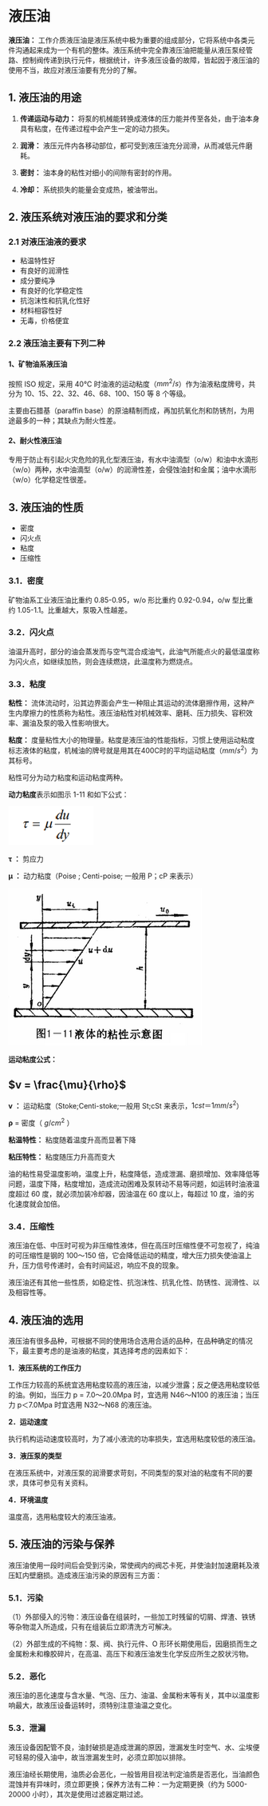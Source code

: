 # 液压油

**液压油：** 工作介质液压油是液压系统中极为重要的组成部分，它将系统中各类元件沟通起来成为一个有机的整体。液压系统中完全靠液压油把能量从液压泵经管路、控制阀传递到执行元件，根据统计，许多液压设备的故障，皆起因于液压油的使用不当，故应对液压油要有充分的了解。

## 1. 液压油的用途

1. **传递运动与动力：** 将泵的机械能转换成液体的压力能并传至各处，由于油本身具有粘度，在传递过程中会产生一定的动力损失。

2. **润滑：** 液压元件内各移动部位，都可受到液压油充分润滑，从而减低元件磨耗。

3. **密封：** 油本身的粘性对细小的间隙有密封的作用。

4. **冷却：** 系统损失的能量会变成热，被油带出。

## 2. 液压系统对液压油的要求和分类

### 2.1 对液压油液的要求

- 粘温特性好
- 有良好的润滑性
- 成分要纯净
- 有良好的化学稳定性
- 抗泡沫性和抗乳化性好
- 材料相容性好
- 无毒，价格便宜

### 2.2 液压油主要有下列二种

#### 1、矿物油系液压油

按照 ISO 规定，采用 40℃ 时油液的运动粘度（$mm^2/s$）作为油液粘度牌号，共分为 10、15、22、32、46、68、100、150 等 8 个等级。

主要由石腊基（paraffin base）的原油精制而成，再加抗氧化剂和防锈剂，为用途最多的一种；其缺点为耐火性差。

#### 2、耐火性液压油

专用于防止有引起火灾危险的乳化型液压油，有水中油滴型（o/w）和油中水滴形（w/o）两种，水中油滴型（o/w）的润滑性差，会侵蚀油封和金属；油中水滴形（w/o）化学稳定性很差。

## 3. 液压油的性质

- 密度
- 闪火点
- 粘度
- 压缩性

### 3.1．密度

矿物油系工业液压油比重约 0.85-0.95，w/o 形比重约 0.92-0.94，o/w 型比重约 1.05-1.1。比重越大，泵吸入性越差。

### 3.2．闪火点

油温升高时，部分的油会蒸发而与空气混合成油气，此油气所能点火的最低温度称为闪火点，如继续加热，则会连续燃烧，此温度称为燃烧点。

### 3.3．粘度

**粘性：** 流体流动时，沿其边界面会产生一种阻止其运动的流体磨擦作用，这种产生内摩擦力的性质称为粘性。液压油粘性对机械效率、磨耗、压力损失、容积效率、漏油及泵的吸入性影响很大。

**粘度：** 度量粘性大小的物理量。粘度是液压油的性能指标，习惯上使用运动粘度标志液体的粘度，机械油的牌号就是用其在400C时的平均运动粘度（$mm/s^2$）为其标号。

粘性可分为动力粘度和运动粘度两种。

**动力粘度**表示如图示 1-11 和如下公式：

![image](../images/12.png)

**τ ：** 剪应力

**μ ：** 动力粘度（Poise ; Centi-poise; 一般用 P；cP 来表示）

![image](../images/13.png)

**运动粘度公式：**

## $v = \frac{\mu}{\rho}$

**v ：** 运动粘度（Stoke;Centi-stoke;一般用 St;cSt 来表示，$1cst ＝ 1mm/s^2$）

**ρ** = 密度（ $g/cm^2$ ）

**粘温特性：** 粘度随着温度升高而显著下降

**粘压特性：** 粘度随压力升高而变大

油的粘性易受温度影响，温度上升，粘度降低，造成泄漏、磨损增加、效率降低等问题，温度下降，粘度增加，造成流动困难及泵转动不易等问题，如运转时油液温度超过 60 度，就必须加装冷却器，因油温在 60 度以上，每超过 10 度，油的劣化速度就会加倍。

### 3.4．压缩性

液压油在低、中压时可视为非压缩性液体，但在高压时压缩性便不可忽视了，纯油的可压缩性是钢的 100～150 倍，它会降低运动的精度，增大压力损失使油温上升，压力信号传递时，会有时间延迟，响应不良的现象。

液压油还有其他一些性质，如稳定性、抗泡沫性、抗乳化性、防锈性、润滑性、以及相容性等。

## 4. 液压油的选用

液压油有很多品种，可根据不同的使用场合选用合适的品种，在品种确定的情况下，最主要考虑的是油液的粘度，其选择考虑的因素如下：

**1．液压系统的工作压力**

工作压力较高的系统宜选用粘度较高的液压油，以减少泄露；反之便选用粘度较低的油。例如，当压力 p = 7.0～20.0Mpa 时，宜选用 N46～N100 的液压油；当压力 p＜7.0Mpa 时宜选用 N32～N68 的液压油。

**2．运动速度**

执行机构运动速度较高时，为了减小液流的功率损失，宜选用粘度较低的液压油。

**3．液压泵的类型**

在液压系统中，对液压泵的润滑要求苛刻，不同类型的泵对油的粘度有不同的要求，具体可参见有关资料。

**4．环境温度**

温度高，选用粘度较大的液压油液。


## 5. 液压油的污染与保养

液压油使用一段时间后会受到污染，常使阀内的阀芯卡死，并使油封加速磨耗及液压缸内壁磨损。造成液压油污染的原因有三方面：

### 5.1．污染

（1）外部侵入的污物：液压设备在组装时，一些加工时残留的切屑、焊渣、铁锈等杂物混入所造成，只有在组装后立即清洗方可解决。

（2）外部生成的不纯物：泵、阀、执行元件、O 形环长期使用后，因磨损而生之金属粉未和橡胶碎片，在高温、高压下和液压油发生化学反应所生之胶状污物。

### 5.2．恶化

液压油的恶化速度与含水量、气泡、压力、油温、金属粉末等有关，其中以温度影响最大，故液压设备运转时，须特别注意油温之变化。

### 5.3．泄漏

液压设备因配管不良，油封破损是造成泄漏的原因，泄漏发生时空气、水、尘埃便可轻易的侵入油中，故当泄漏发生时，必须立即加以排除。

液压油经长期使用，油质必会恶化，一般皆用目视法判定油质是否恶化，当油颜色混蚀并有异味时，须立即更换；保养方法有二种：一为定期更换（约为 5000-20000 小时），其次是使用过滤器定期过滤。







